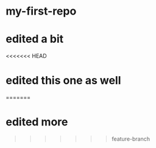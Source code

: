 # my-first-repo
# edited a bit
<<<<<<< HEAD
# edited this one as well
=======
# edited more
>>>>>>> feature-branch

